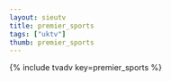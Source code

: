 ```yaml
--- 
layout: sieutv
title: premier_sports
tags: ["uktv"]
thumb: premier_sports
---
```

{% include tvadv key=premier_sports %}
